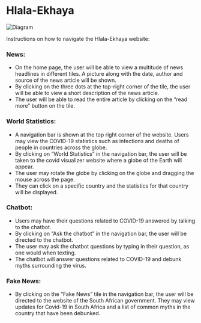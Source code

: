 # Hlala-Ekhaya

![Diagram](images/overview.png)

Instructions on how to navigate the Hlala-Ekhaya website:

### News:

*	On the home page, the user will be able to view a multitude of news headlines in different tiles. A picture along with the date, author and source of the news article will be shown. 
*	By clicking on the three dots at the top-right corner of the tile, the user will be able to view a short description of the news article.
*	The user will be able to read the entire article by clicking on the “read more” button on the tile.

### World Statistics:

*	A navigation bar is shown at the top right corner of the website. Users may view the COVID-19 statistics such as infections and deaths of people in countries across the globe.
*	By clicking on “World Statistics” in the navigation bar, the user will be taken to the covid visualizer website where a globe of the Earth will appear.
*	The user may rotate the globe by clicking on the globe and dragging the mouse across the page. 
*	They can click on a specific country and the statistics for that country will be displayed.

### Chatbot:

*	Users may have their questions related to COVID-19 answered by talking to the chatbot.
*	By clicking on “Ask the chatbot” in the navigation bar, the user will be directed to the chatbot.
*	The user may ask the chatbot questions by typing in their question, as one would when texting. 
*	The chatbot will answer questions related to COVID-19 and debunk myths surrounding the virus.

### Fake News:
*	By clicking on the “Fake News” tile in the navigation bar, the user will be directed to the website of the South African government. They may view updates for Covid-19 in South Africa and a list of common myths in the country that have been debunked.
